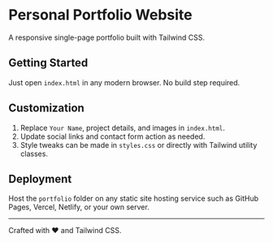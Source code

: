 # Personal Portfolio Website

A responsive single-page portfolio built with Tailwind CSS.

## Getting Started
Just open `index.html` in any modern browser. No build step required.

## Customization
1. Replace `Your Name`, project details, and images in `index.html`.
2. Update social links and contact form action as needed.
3. Style tweaks can be made in `styles.css` or directly with Tailwind utility classes.

## Deployment
Host the `portfolio` folder on any static site hosting service such as GitHub Pages, Vercel, Netlify, or your own server.

---
Crafted with ❤️ and Tailwind CSS.